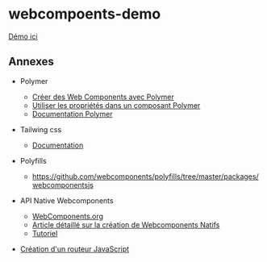 # webcompoents-demo

[Démo ici](http://webcomponents-demo.nicolaschoquet.fr/)

## Annexes

 - Polymer
   - [Créer des Web Components avec Polymer](https://blog.ineat-group.com/2019/02/creer-des-webcomponents-avec-polymer/)
   - [Utiliser les propriétés dans un composant Polymer](https://alligator.io/polymer/polymer-properties/)
   - [Documentation Polymer](https://polymer-library.polymer-project.org/3.0/docs/install-3-0)
 - Tailwing css
   - [Documentation](https://tailwindcss.com/docs/installation)
 - Polyfills
   - https://github.com/webcomponents/polyfills/tree/master/packages/webcomponentsjs
 - API Native Webcomponents
   - [WebComponents.org](https://www.webcomponents.org/)
   - [Article détaillé sur la création de Webcomponents Natifs](https://css-tricks.com/creating-a-custom-element-from-scratch/)
   - [Tutoriel](https://www.robinwieruch.de/web-components-tutorial)
   
 - [Création d'un routeur JavaScript](https://dev.to/kodnificent/how-to-build-a-router-with-vanilla-javascript-2a18)
   
